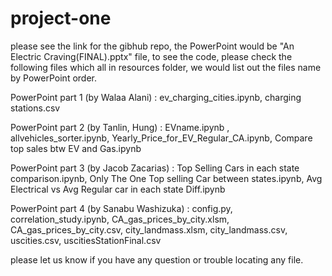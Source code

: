 # project-one
please see the link for the gibhub repo, the PowerPoint would be "An Electric Craving(FINAL).pptx" file, to see the code, please check the following files which all in resources folder, we would list out the files name by PowerPoint order.

PowerPoint part 1 (by Walaa Alani) : ev_charging_cities.ipynb, charging stations.csv

PowerPoint part 2 (by Tanlin, Hung) : EVname.ipynb , allvehicles_sorter.ipynb, Yearly_Price_for_EV_Regular_CA.ipynb, Compare top sales btw EV and Gas.ipynb

PowerPoint part 3 (by Jacob Zacarias) : Top Selling Cars in each state comparison.ipynb, Only The One Top selling Car between states.ipynb, Avg Electrical vs Avg Regular car in each state Diff.ipynb 

PowerPoint part 4 (by Sanabu Washizuka) :  config.py, correlation_study.ipynb, CA_gas_prices_by_city.xlsm, CA_gas_prices_by_city.csv, city_landmass.xlsm, city_landmass.csv, uscities.csv, uscitiesStationFinal.csv

please let us know if you have any question or trouble locating any file.
